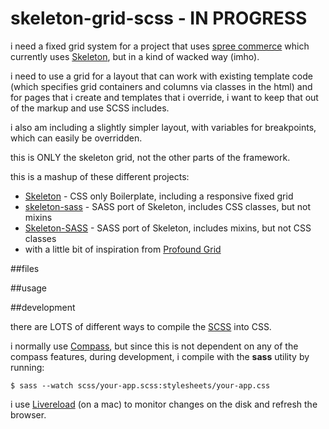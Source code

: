 skeleton-grid-scss - IN PROGRESS
==================

i need a fixed grid system for a project that uses [spree commerce](http://spreecommerce.com/) which currently uses [Skeleton](http://www.getskeleton.com/), but in a kind of wacked way (imho).

i need to use a grid for a layout that can work with existing template code (which specifies grid containers and columns via classes in the html) and for pages that i create and templates that i override, i want to keep that out of the markup and use SCSS includes.

i also am including a slightly simpler layout, with variables for breakpoints, which can easily be overridden.

this is ONLY the skeleton grid, not the other parts of the framework.

this is a mashup of these different projects:
* [Skeleton](https://github.com/dhg/Skeleton) - CSS only Boilerplate, including a responsive fixed grid
* [skeleton-sass](https://github.com/atomicpages/skeleton-sass) - SASS port of Skeleton, includes CSS classes, but not mixins
* [Skeleton-SASS](https://github.com/lazerwalker/Skeleton-SASS) - SASS port of Skeleton, includes mixins, but not CSS classes
* with a little bit of inspiration from [Profound Grid](http://www.profoundgrid.com/)

##files



##usage

##development

there are LOTS of different ways to compile the [SCSS](http://sass-lang.com/) into CSS.

i normally use [Compass](http://compass-style.org/), but since this is not dependent on any of the compass features, during development, i compile with the __sass__ utility by running:
```
$ sass --watch scss/your-app.scss:stylesheets/your-app.css
```

i use [Livereload](http://livereload.com/) (on a mac) to monitor changes on the disk and refresh the browser.


